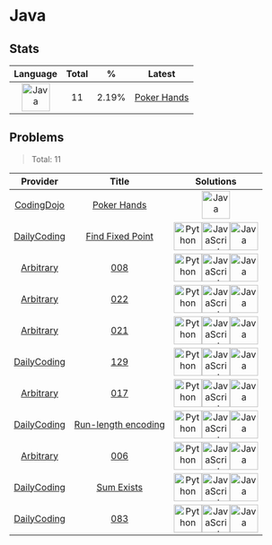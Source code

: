 # Java

## Stats

| Language                                                                                                                                            | Total | %     | Latest                                                     |
| :-------------------------------------------------------------------------------------------------------------------------------------------------: | :---: | :---: | :--------------------------------------------------------: |
| [<img src="https://res.cloudinary.com/rascaltwo/image/upload/v1631924076/java_un8ru7.svg" alt="Java" title="Java" width="50" />](languages/Java.md) | 11    | 2.19% | [Poker Hands](../problems/CodingDojo/PokerHands/README.md) |

## Problems

> Total: 11

| Provider                                | Title                                                           | Solutions                                                                                                                                                                                                                                                                                                                                                                                                                                                                                                                                             |
| :-------------------------------------: | :-------------------------------------------------------------: | :---------------------------------------------------------------------------------------------------------------------------------------------------------------------------------------------------------------------------------------------------------------------------------------------------------------------------------------------------------------------------------------------------------------------------------------------------------------------------------------------------------------------------------------------------: |
| [CodingDojo](providers/CodingDojo.md)   | [Poker Hands](../../problems/CodingDojo/PokerHands/README.md)   | [<img src="https://res.cloudinary.com/rascaltwo/image/upload/v1631924076/java_un8ru7.svg" alt="Java" title="Java" width="50" />](../../problems/CodingDojo/PokerHands/solve.java)                                                                                                                                                                                                                                                                                                                                                                     |
| [DailyCoding](providers/DailyCoding.md) | [Find Fixed Point](../../problems/DailyCoding/273/README.md)    | [<img src="https://res.cloudinary.com/rascaltwo/image/upload/v1631924087/python_xzdlti.svg" alt="Python" title="Python" width="50" />](../../problems/DailyCoding/273/solve.py)[<img src="https://res.cloudinary.com/rascaltwo/image/upload/v1631924076/javascript_ehszr7.svg" alt="JavaScript" title="JavaScript" width="50" />](../../problems/DailyCoding/273/solve.js)[<img src="https://res.cloudinary.com/rascaltwo/image/upload/v1631924076/java_un8ru7.svg" alt="Java" title="Java" width="50" />](../../problems/DailyCoding/273/solve.java) |
| [Arbitrary](providers/Arbitrary.md)     | [008](../../problems/Arbitrary/008/README.md)                   | [<img src="https://res.cloudinary.com/rascaltwo/image/upload/v1631924087/python_xzdlti.svg" alt="Python" title="Python" width="50" />](../../problems/Arbitrary/008/solve.py)[<img src="https://res.cloudinary.com/rascaltwo/image/upload/v1631924076/javascript_ehszr7.svg" alt="JavaScript" title="JavaScript" width="50" />](../../problems/Arbitrary/008/solve.js)[<img src="https://res.cloudinary.com/rascaltwo/image/upload/v1631924076/java_un8ru7.svg" alt="Java" title="Java" width="50" />](../../problems/Arbitrary/008/solve.java)       |
| [Arbitrary](providers/Arbitrary.md)     | [022](../../problems/Arbitrary/022/README.md)                   | [<img src="https://res.cloudinary.com/rascaltwo/image/upload/v1631924087/python_xzdlti.svg" alt="Python" title="Python" width="50" />](../../problems/Arbitrary/022/solve.py)[<img src="https://res.cloudinary.com/rascaltwo/image/upload/v1631924076/javascript_ehszr7.svg" alt="JavaScript" title="JavaScript" width="50" />](../../problems/Arbitrary/022/solve.js)[<img src="https://res.cloudinary.com/rascaltwo/image/upload/v1631924076/java_un8ru7.svg" alt="Java" title="Java" width="50" />](../../problems/Arbitrary/022/solve.java)       |
| [Arbitrary](providers/Arbitrary.md)     | [021](../../problems/Arbitrary/021/README.md)                   | [<img src="https://res.cloudinary.com/rascaltwo/image/upload/v1631924087/python_xzdlti.svg" alt="Python" title="Python" width="50" />](../../problems/Arbitrary/021/solve.py)[<img src="https://res.cloudinary.com/rascaltwo/image/upload/v1631924076/javascript_ehszr7.svg" alt="JavaScript" title="JavaScript" width="50" />](../../problems/Arbitrary/021/solve.js)[<img src="https://res.cloudinary.com/rascaltwo/image/upload/v1631924076/java_un8ru7.svg" alt="Java" title="Java" width="50" />](../../problems/Arbitrary/021/solve.java)       |
| [DailyCoding](providers/DailyCoding.md) | [129](../../problems/DailyCoding/129/README.md)                 | [<img src="https://res.cloudinary.com/rascaltwo/image/upload/v1631924087/python_xzdlti.svg" alt="Python" title="Python" width="50" />](../../problems/DailyCoding/129/solve.py)[<img src="https://res.cloudinary.com/rascaltwo/image/upload/v1631924076/javascript_ehszr7.svg" alt="JavaScript" title="JavaScript" width="50" />](../../problems/DailyCoding/129/solve.js)[<img src="https://res.cloudinary.com/rascaltwo/image/upload/v1631924076/java_un8ru7.svg" alt="Java" title="Java" width="50" />](../../problems/DailyCoding/129/solve.java) |
| [Arbitrary](providers/Arbitrary.md)     | [017](../../problems/Arbitrary/017/README.md)                   | [<img src="https://res.cloudinary.com/rascaltwo/image/upload/v1631924087/python_xzdlti.svg" alt="Python" title="Python" width="50" />](../../problems/Arbitrary/017/solve.py)[<img src="https://res.cloudinary.com/rascaltwo/image/upload/v1631924076/javascript_ehszr7.svg" alt="JavaScript" title="JavaScript" width="50" />](../../problems/Arbitrary/017/solve.js)[<img src="https://res.cloudinary.com/rascaltwo/image/upload/v1631924076/java_un8ru7.svg" alt="Java" title="Java" width="50" />](../../problems/Arbitrary/017/solve.java)       |
| [DailyCoding](providers/DailyCoding.md) | [Run-length encoding](../../problems/DailyCoding/029/README.md) | [<img src="https://res.cloudinary.com/rascaltwo/image/upload/v1631924087/python_xzdlti.svg" alt="Python" title="Python" width="50" />](../../problems/DailyCoding/029/solve.py)[<img src="https://res.cloudinary.com/rascaltwo/image/upload/v1631924076/javascript_ehszr7.svg" alt="JavaScript" title="JavaScript" width="50" />](../../problems/DailyCoding/029/solve.js)[<img src="https://res.cloudinary.com/rascaltwo/image/upload/v1631924076/java_un8ru7.svg" alt="Java" title="Java" width="50" />](../../problems/DailyCoding/029/solve.java) |
| [Arbitrary](providers/Arbitrary.md)     | [006](../../problems/Arbitrary/006/README.md)                   | [<img src="https://res.cloudinary.com/rascaltwo/image/upload/v1631924087/python_xzdlti.svg" alt="Python" title="Python" width="50" />](../../problems/Arbitrary/006/solve.py)[<img src="https://res.cloudinary.com/rascaltwo/image/upload/v1631924076/javascript_ehszr7.svg" alt="JavaScript" title="JavaScript" width="50" />](../../problems/Arbitrary/006/solve.js)[<img src="https://res.cloudinary.com/rascaltwo/image/upload/v1631924076/java_un8ru7.svg" alt="Java" title="Java" width="50" />](../../problems/Arbitrary/006/solve.java)       |
| [DailyCoding](providers/DailyCoding.md) | [Sum Exists](../../problems/DailyCoding/001/README.md)          | [<img src="https://res.cloudinary.com/rascaltwo/image/upload/v1631924087/python_xzdlti.svg" alt="Python" title="Python" width="50" />](../../problems/DailyCoding/001/solve.py)[<img src="https://res.cloudinary.com/rascaltwo/image/upload/v1631924076/javascript_ehszr7.svg" alt="JavaScript" title="JavaScript" width="50" />](../../problems/DailyCoding/001/solve.js)[<img src="https://res.cloudinary.com/rascaltwo/image/upload/v1631924076/java_un8ru7.svg" alt="Java" title="Java" width="50" />](../../problems/DailyCoding/001/solve.java) |
| [DailyCoding](providers/DailyCoding.md) | [083](../../problems/DailyCoding/083/README.md)                 | [<img src="https://res.cloudinary.com/rascaltwo/image/upload/v1631924087/python_xzdlti.svg" alt="Python" title="Python" width="50" />](../../problems/DailyCoding/083/solve.py)[<img src="https://res.cloudinary.com/rascaltwo/image/upload/v1631924076/javascript_ehszr7.svg" alt="JavaScript" title="JavaScript" width="50" />](../../problems/DailyCoding/083/solve.js)[<img src="https://res.cloudinary.com/rascaltwo/image/upload/v1631924076/java_un8ru7.svg" alt="Java" title="Java" width="50" />](../../problems/DailyCoding/083/solve.java) |

